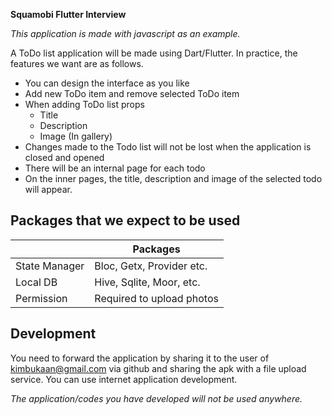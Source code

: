 **Squamobi Flutter Interview**

_This application is made with javascript as an example._

A ToDo list application will be made using Dart/Flutter. In practice, the features we want are as follows.

- You can design the interface as you like
- Add new ToDo item and remove selected ToDo item
- When adding ToDo list props
  - Title
  - Description
  - Image (In gallery)
- Changes made to the Todo list will not be lost when the application is closed and opened
- There will be an internal page for each todo
- On the inner pages, the title, description and image of the selected todo will appear.

## **Packages that we expect to be used**

|               | Packages                  |
| ------------- | ------------------------- |
| State Manager | Bloc, Getx, Provider etc. |
| Local DB      | Hive, Sqlite, Moor, etc.  |
| Permission    | Required to upload photos |

## Development

You need to forward the application by sharing it to the user of kimbukaan@gmail.com via github and sharing the apk with a file upload service. You can use internet application development.

_The application/codes you have developed will not be used anywhere._
